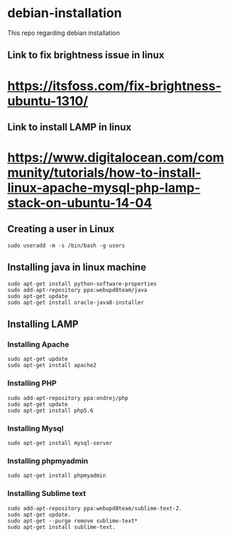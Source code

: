 # debian-installation
This repo regarding debian installation

## Link to fix brightness issue in linux 
# https://itsfoss.com/fix-brightness-ubuntu-1310/ 

## Link to install LAMP in linux
# https://www.digitalocean.com/community/tutorials/how-to-install-linux-apache-mysql-php-lamp-stack-on-ubuntu-14-04

## Creating a user in Linux

```
sudo useradd -m -s /bin/bash -g users
```
## Installing java in linux machine

```
sudo apt-get install python-software-properties
sudo add-apt-repository ppa:webupd8team/java
sudo apt-get update
sudo apt-get install oracle-java8-installer
```

## Installing LAMP
### Installing Apache
```
sudo apt-get update
sudo apt-get install apache2
```
### Installing PHP
```
sudo add-apt-repository ppa:ondrej/php
sudo apt-get update
sudo apt-get install php5.6
```
### Installing Mysql
```
sudo apt-get install mysql-server
```
### Installing phpmyadmin
```
sudo apt-get install phpmyadmin
```
### Installing Sublime text
```
sudo add-apt-repository ppa:webupd8team/sublime-text-2.
sudo apt-get update.
sudo apt-get --purge remove sublime-text*
sudo apt-get install sublime-text.
```


